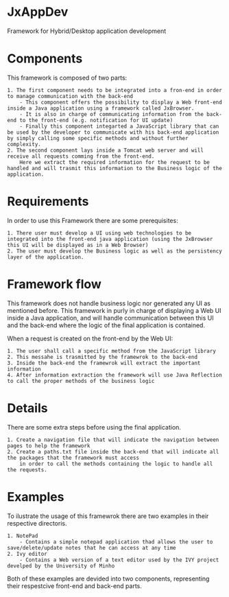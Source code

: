 # JxAppDev
Framework for Hybrid/Desktop application development

# Components
This framework is composed of two parts:

    1. The first component needs to be integrated into a fron-end in order to manage communication with the back-end
        - This component offers the possibility to display a Web front-end inside a Java application using a framework called JxBrowser.
        - It is also in charge of communicating information from the back-end to the front-end (e.g. notification for UI update)
        - Finally this component integarted a JavaScript library that can be used by the developer to communicate with his back-end application by simply calling some specific methods and without further complexity.
    2. The second component lays inside a Tomcat web server and will receive all requests comming from the front-end.
        Here we extract the required information for the request to be handled and will trasmit this information to the Business logic of the application.
        
# Requirements
In order to use this Framework there are some prerequisites:

    1. There user must develop a UI using web technologies to be integrated into the front-end java application (using the JxBrowser this UI will be displayed as in a Web Browser)
    2. The user must develop the Business logic as well as the persistency layer of the application.
    
# Framework flow
This framework does not handle business logic nor generated any UI as mentioned before. This framework in purly in charge of displaying a Web UI inside a Java application, and will handle communication between this UI and the back-end where the logic of the final application is contained.

When a request is created on the front-end by the Web UI:

    1. The user shall call a specific method from the JavaScript library
    2. This messahe is trasmitted by the framewrok to the back-end 
    3. Inside the back-end the framewrok will extract the important information
    4. After information extraction the framework will use Java Reflection to call the proper methods of the business logic
    
# Details
There are some extra steps before using the final application.

    1. Create a navigation file that will indicate the navigation between pages to help the framework
    2. Create a paths.txt file inside the back-end that will indicate all the packages that the framework must access
        in order to call the methods containing the logic to handle all the requests.
        
        
# Examples
To ilustrate the usage of this framewrok there are two examples in their respective directoris.

    1. NotePad
        - Contains a simple notepad application thad allows the user to save/delete/update notes that he can access at any time
    2. Ivy editor
        - Contains a Web version of a text editor used by the IVY project develped by the University of Minho
        
Both of these examples are devided into two components, representing their respestcive front-end and back-end parts.
